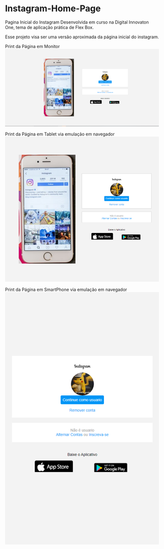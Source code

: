 # Instagram-Home-Page
Pagina Inicial do Instagram Desenvolvida em curso na Digital Innovaton One, tema de aplicação prática de Flex Box.

Esse projeto visa ser uma versão aproximada da página inicial do instagram.

Print da Página em Monitor
![](https://github.com/vitorhugoclz/Instagram-Home-Page/blob/master/img/prints/Instagram%20Monitor%20Screen.png)

Print da Página em Tablet via emulação em navegador
![](https://github.com/vitorhugoclz/Instagram-Home-Page/blob/master/img/prints/InstagramTablet%20Screen.png)

Print da Página em SmartPhone via emulação em navegador <br/>
![](https://github.com/vitorhugoclz/Instagram-Home-Page/blob/master/img/prints/Instagram%20Phone%20Screen.png)
